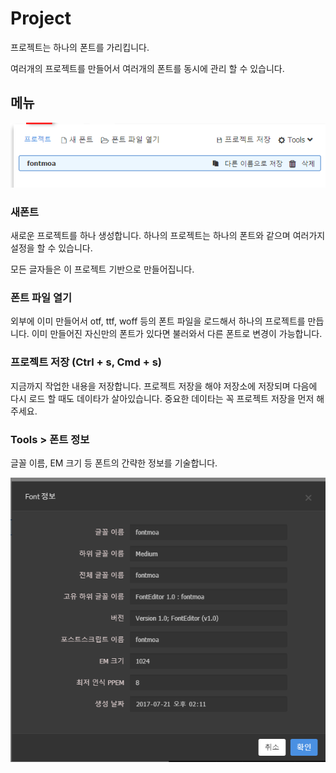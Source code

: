 # Project

프로젝트는 하나의 폰트를 가리킵니다.

여러개의 프로젝트를 만들어서 여러개의 폰트를 동시에 관리 할 수 있습니다.

## 메뉴

![](/assets/project-menu.png)



### 새폰트

새로운 프로젝트를 하나 생성합니다.  하나의 프로젝트는 하나의 폰트와 같으며 여러가지 설정을 할 수 있습니다.

모든 글자들은 이 프로젝트 기반으로 만들어집니다.

### 폰트 파일 열기

외부에 이미 만들어서 otf, ttf, woff  등의 폰트 파일을 로드해서 하나의 프로젝트를 만듭니다.  이미 만들어진 자신만의 폰트가 있다면 불러와서 다른 폰트로 변경이 가능합니다.

### 프로젝트 저장 \(Ctrl + s, Cmd + s\)

지금까지 작업한 내용을 저장합니다.  프로젝트 저장을 해야 저장소에 저장되며  다음에 다시 로드 할 때도 데이타가 살아있습니다. 중요한 데이타는 꼭 프로젝트 저장을 먼저 해주세요.

### Tools &gt; 폰트 정보

글꼴 이름,  EM 크기 등 폰트의 간략한 정보를 기술합니다.

![](/assets/font-info.png)

